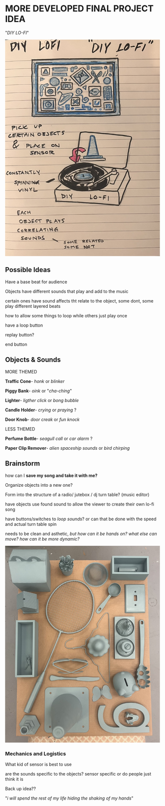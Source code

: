 # MORE DEVELOPED FINAL PROJECT IDEA

"*DIY LO-FI*"

![DIY LO-FI Sketch](Images/final%20sketch%20lofi.jpg)

## Possible Ideas

Have a base beat for audience

Objects have different sounds that play and add to the music

certain ones have sound affects tht relate to the object, some dont, some play different layered beats

how to allow some things to loop while others just play once

have a loop button

replay button?

end button

## Objects & Sounds

MORE THEMED

**Traffic Cone**- *honk* or *blinker*

**Piggy Bank**- *oink* or "*cha-ching*"

**Lighter**- *ligther click* or *bong bubble*

**Candle Holder**- *crying* or *praying* ?

**Door Knob**- *door creak* or *fun knock*

LESS THEMED

**Perfume Bottle**- *seagull call* or *car alarm* ?

**Paper Clip Remover**- *alien spaceship sounds* or *bird chirping*

## Brainstorm

how can I **save my song and take it with me?**

Organize objects into a new one?

Form into the structure of a radio/ jutebox / dj turn table? (music editor)

have objects use found sound to allow the viewer to create their own lo-fi song

have buttons/switches to *loop sounds*? or can that be done with the speed and actual turn table spin

needs to be clean and asthetic, *but how can it be hands on? what else can move? how can it be more dynamic?*

![Final Project Objects](Images/final%20project%20objects.jpg)

### Mechanics and Logistics

What kid of sensor is best to use

are the sounds specific to the objects? sensor specific or do people just think it is

Back up idea??

"*i will spend the rest of my life hiding the shaking of my hands*"
